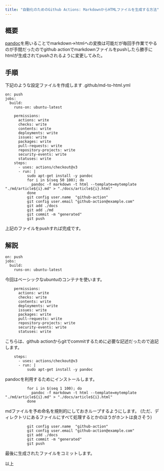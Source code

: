 ```yaml
---
title: "自動化のためのGithub Actions: MarkdownからHTMLファイルを生成する方法"
---
```


## 概要

[pandoc](https://pandoc-doc-ja.readthedocs.io/ja/latest/users-guide.html)を用いることでmarkdown->htmlへの変換は可能だが毎回手作業でやるのが手間だったのでgithub actionでmarkdownファイルをpushしたら勝手にhtmlが生成されてpushされるように変更してみた。

## 手順

下記のような設定ファイルを作成します
.github/md-to-html.yml

```
on: push
jobs:
  build:
    runs-on: ubuntu-latest

    permissions:
      actions: write
      checks: write
      contents: write
      deployments: write
      issues: write
      packages: write
      pull-requests: write
      repository-projects: write
      security-events: write
      statuses: write
    steps:
      - uses: actions/checkout@v3
      - run: |
          sudo apt-get install -y pandoc
		  for i in $(seq 50 100); do
			pandoc -f markdown -t html --template=mytemplate "./md/article${i}.md" > "./docs/article${i}.html"
		  done
          git config user.name  "github-action"
          git config user.email "github-action@example.com"
          git add ./docs
          git add ./md
          git commit -m "generated"
          git push
```

上記のファイルをpushすれば完成です。

## 解説

```
on: push
jobs:
  build:
    runs-on: ubuntu-latest
```

今回はベーシックなubuntuのコンテナを使います。

```
    permissions:
      actions: write
      checks: write
      contents: write
      deployments: write
      issues: write
      packages: write
      pull-requests: write
      repository-projects: write
      security-events: write
      statuses: write
```
こちらは、github actionからgitでcommitするために必要な記述だったので追記します。

```
    steps:
      - uses: actions/checkout@v3
      - run: |
          sudo apt-get install -y pandoc
```

pandocを利用するためにインストールします。

```
		  for i in $(seq 1 100); do
			pandoc -f markdown -t html --template=mytemplate "./md/article${i}.md" > "./docs/article${i}.html"
		  done
```

mdファイルを予め命名を規則的にしておきループするようにします。
(ただ、ディレクトリにあるファイルにすべて処理するとかのほうがホントは良さそう)


```
          git config user.name  "github-action"
          git config user.email "github-action@example.com"
          git add ./docs
          git commit -m "generated"
          git push
```
最後に生成されたファイルをコミットします。

以上